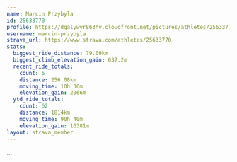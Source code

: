 ```yaml
---
name: Marcin Przybyla
id: 25633770
profile: https://dgalywyr863hv.cloudfront.net/pictures/athletes/25633770/12947173/2/large.jpg
username: marcin-przybyla
strava_url: https://www.strava.com/athletes/25633770
stats:
  biggest_ride_distance: 79.09km
  biggest_climb_elevation_gain: 637.2m
  recent_ride_totals:
    count: 6
    distance: 256.08km
    moving_time: 10h 36m
    elevation_gain: 2066m
  ytd_ride_totals:
    count: 62
    distance: 1814km
    moving_time: 90h 40m
    elevation_gain: 16381m
layout: strava_member
--- 
```

...
